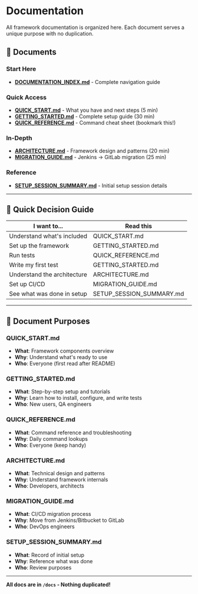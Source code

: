# Documentation

All framework documentation is organized here. Each document serves a unique purpose with no duplication.

## 📖 Documents

### Start Here
- **[DOCUMENTATION_INDEX.md](DOCUMENTATION_INDEX.md)** - Complete navigation guide

### Quick Access
- **[QUICK_START.md](QUICK_START.md)** - What you have and next steps (5 min)
- **[GETTING_STARTED.md](GETTING_STARTED.md)** - Complete setup guide (30 min)
- **[QUICK_REFERENCE.md](QUICK_REFERENCE.md)** - Command cheat sheet (bookmark this!)

### In-Depth
- **[ARCHITECTURE.md](ARCHITECTURE.md)** - Framework design and patterns (20 min)
- **[MIGRATION_GUIDE.md](MIGRATION_GUIDE.md)** - Jenkins → GitLab migration (25 min)

### Reference
- **[SETUP_SESSION_SUMMARY.md](SETUP_SESSION_SUMMARY.md)** - Initial setup session details

---

## 🎯 Quick Decision Guide

| I want to... | Read this |
|--------------|-----------|
| Understand what's included | QUICK_START.md |
| Set up the framework | GETTING_STARTED.md |
| Run tests | QUICK_REFERENCE.md |
| Write my first test | GETTING_STARTED.md |
| Understand the architecture | ARCHITECTURE.md |
| Set up CI/CD | MIGRATION_GUIDE.md |
| See what was done in setup | SETUP_SESSION_SUMMARY.md |

---

## 📝 Document Purposes

### QUICK_START.md
- **What**: Framework components overview
- **Why**: Understand what's ready to use
- **Who**: Everyone (first read after README)

### GETTING_STARTED.md
- **What**: Step-by-step setup and tutorials
- **Why**: Learn how to install, configure, and write tests
- **Who**: New users, QA engineers

### QUICK_REFERENCE.md
- **What**: Command reference and troubleshooting
- **Why**: Daily command lookups
- **Who**: Everyone (keep handy)

### ARCHITECTURE.md
- **What**: Technical design and patterns
- **Why**: Understand framework internals
- **Who**: Developers, architects

### MIGRATION_GUIDE.md
- **What**: CI/CD migration process
- **Why**: Move from Jenkins/Bitbucket to GitLab
- **Who**: DevOps engineers

### SETUP_SESSION_SUMMARY.md
- **What**: Record of initial setup
- **Why**: Reference what was done
- **Who**: Review purposes

---

**All docs are in `/docs` - Nothing duplicated!**
